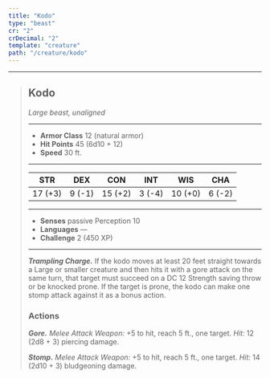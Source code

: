 ```yaml
---
title: "Kodo"
type: "beast"
cr: "2"
crDecimal: "2"
template: "creature"
path: "/creature/kodo"
---
```


___
>
> ## Kodo
>*Large beast, unaligned*
> ___
>
> - **Armor Class** 12 (natural armor)
> - **Hit Points** 45 (6d10 + 12)
> - **Speed** 30 ft.
>___
>
>|STR|DEX|CON|INT|WIS|CHA|
>|:---:|:---:|:---:|:---:|:---:|:---:|
>|17 (+3)|9 (-1)|15 (+2)|3 (-4)|10 (+0)|6 (-2)|
>___
>
> - **Senses** passive Perception 10
> - **Languages** —
> - **Challenge** 2 (450 XP)
> ___
>
> ***Trampling Charge.*** If the kodo moves at least 20 feet straight towards a Large or smaller creature and then hits it with a gore attack on the same turn, that target must succeed on a DC 12 Strength saving throw or be knocked prone. If the target is prone, the kodo can make one stomp attack against it as a bonus action.
>
> ### Actions
> ***Gore.*** *Melee Attack Weapon:* +5 to hit, reach 5 ft., one target. *Hit:* 12 (2d8 + 3) piercing damage.
>
> ***Stomp.*** *Melee Attack Weapon:* +5 to hit, reach 5 ft., one target. *Hit:* 14 (2d10 + 3) bludgeoning damage.
